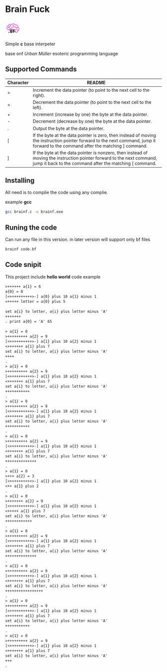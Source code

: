 # Brain Fuck
<img src="brainf.png" width="50">

Simple **c** base interpeter

base onf *Urban Müller* esoteric programming language
## Supported Commands

| Character | README |
| ------ | ------ |
| > | Increment the data pointer (to point to the next cell to the right). |
| < | Decrement the data pointer (to point to the next cell to the left).  |
| + | Increment (increase by one) the byte at the data pointer.            |
| - | Decrement (decrease by one) the byte at the data pointer.            |
| . | Output the byte at the data pointer.                                 |
| [ | If the byte at the data pointer is zero, then instead of moving the instruction pointer forward to the next command, jump it forward to the command after the matching ] command. |
| ] | 	If the byte at the data pointer is nonzero, then instead of moving the instruction pointer forward to the next command, jump it back to the command after the matching [ command. |
## Installing 
All need is to complie the code using any complie.

example 
**gcc**
```sh
gcc brainf.c -o brainf.exe
```
## Runing the code
Can run any file in this version. in later version will support only bf files
```sh
brainf code.bf
```

## Code snipit
This project include **hello world** code example
```
>++++++ a{1} = 6
a{0} = 0
[<++++++++++>-] a{0} plus 10 a{1} minus 1
<+++++ letter = a{0} plus 5

set a{i} to letter, a{i} plus letter minus 'A'
+++++++
. print a{0} = 'A' 65

> a{1} = 0
>+++++++++ a{2} = 9
[<++++++++++>-] a{1} plus 10 a{2} minus 1
<+++++++ a{1} plus 7
set a{i} to letter, a{i} plus letter minus 'A'
++++
.
> a{1} = 0
>+++++++++ a{2} = 9
[<++++++++++>-] a{1} plus 10 a{2} minus 1
<+++++++ a{1} plus 7
set a{i} to letter, a{i} plus letter minus 'A'
+++++++++++
.
> a{1} = 0
>+++++++++ a{2} = 9
[<++++++++++>-] a{1} plus 10 a{2} minus 1
<+++++++ a{1} plus 7
set a{i} to letter, a{i} plus letter minus 'A'
+++++++++++
.
> a{1} = 0
>+++++++++ a{2} = 9
[<++++++++++>-] a{1} plus 10 a{2} minus 1
<+++++++ a{1} plus 7
set a{i} to letter, a{i} plus letter minus 'A'
++++++++++++++
.
> a{1} = 0
>+++ a{2} = 3
[<++++++++++>-] a{1} plus 10 a{2} minus 1
<++ a{1} plus 2
.
> a{1} = 0
>+++++++ a{2} = 9
[<++++++++++>-] a{1} plus 10 a{2} minus 1
<+++++ a{1} plus 7
set a{i} to letter, a{i} plus letter minus 'A'
++++++++++++
.
> a{1} = 0
>+++++++++ a{2} = 9
[<++++++++++>-] a{1} plus 10 a{2} minus 1
<+++++++ a{1} plus 7
set a{i} to letter, a{i} plus letter minus 'A'
++++++++++++++
.
> a{1} = 0
>+++++++++ a{2} = 9
[<++++++++++>-] a{1} plus 10 a{2} minus 1
<+++++++ a{1} plus 7
set a{i} to letter, a{i} plus letter minus 'A'
+++++++++++++++++
.
> a{1} = 0
>+++++++++ a{2} = 9
[<++++++++++>-] a{1} plus 10 a{2} minus 1
<+++++++ a{1} plus 7
set a{i} to letter, a{i} plus letter minus 'A'
+++++++++++
.
> a{1} = 0
>+++++++++ a{2} = 9
[<++++++++++>-] a{1} plus 10 a{2} minus 1
<+++++++ a{1} plus 7
set a{i} to letter, a{i} plus letter minus 'A'
+++
.
```


